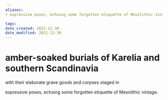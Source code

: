 ```yaml
---
aliases: 
- expressive poses, echoing some forgotten etiquette of Mesolithic vintage.

tags: 
date_created: 2021-12-30
date_modified: 2021-12-30
---
```


# amber-soaked burials of Karelia and southern Scandinavia

 with their elaborate grave goods and corpses staged in

expressive poses, echoing some forgotten etiquette of Mesolithic vintage.
